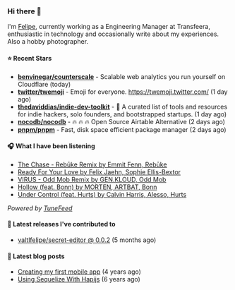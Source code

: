 ### Hi there 👋

I'm [Felipe](https://felipevm.com), currently working as a Engineering Manager at Transfeera, enthusiastic in technology and occasionally write about my experiences. Also a hobby photographer.

#### ⭐ Recent Stars
- **[benvinegar/counterscale](https://github.com/benvinegar/counterscale)** - Scalable web analytics you run yourself on Cloudflare (today)
- **[twitter/twemoji](https://github.com/twitter/twemoji)** - Emoji for everyone. https://twemoji.twitter.com/ (1 day ago)
- **[thedaviddias/indie-dev-toolkit](https://github.com/thedaviddias/indie-dev-toolkit)** - 🚀 A curated list of tools and resources for indie hackers, solo founders, and bootstrapped startups. (1 day ago)
- **[nocodb/nocodb](https://github.com/nocodb/nocodb)** - 🔥 🔥 🔥 Open Source Airtable Alternative (2 days ago)
- **[pnpm/pnpm](https://github.com/pnpm/pnpm)** - Fast, disk space efficient package manager (2 days ago)

#### 🎧 What I have been listening
- [The Chase - Rebūke Remix by Emmit Fenn, Rebūke](https://open.spotify.com/track/6ZHMVT32TtD6IzvbxBo4eF)
- [Ready For Your Love by Felix Jaehn, Sophie Ellis-Bextor](https://open.spotify.com/track/3Kr7UHOUkgaH4PK3Mp1fUP)
- [VIRUS - Odd Mob Remix by GEN.KLOUD, Odd Mob](https://open.spotify.com/track/0MyfdGptOUnUnGzJmiyCOG)
- [Hollow (feat. Bonn) by MORTEN, ARTBAT, Bonn](https://open.spotify.com/track/7EdPWyTm6EtO5httz2Dcoa)
- [Under Control (feat. Hurts) by Calvin Harris, Alesso, Hurts](https://open.spotify.com/track/4J7CKHCF3mdL4diUsmW8lq)

_Powered by [TuneFeed](https://tunefeed.app?ref=valtlfelipe-gh-profile)_ 

#### 🚀 Latest releases I've contributed to


- [valtlfelipe/secret-editor @ 0.0.2](https://github.com/valtlfelipe/secret-editor/releases/tag/0.0.2) (5 months ago)

#### 📄 Latest blog posts
- [Creating my first mobile app](https://felipevm.com/posts/creating-my-first-mobile-app/) (4 years ago)
- [Using Sequelize With Hapijs](https://felipevm.com/posts/using-sequelize-with-hapijs/) (6 years ago)
